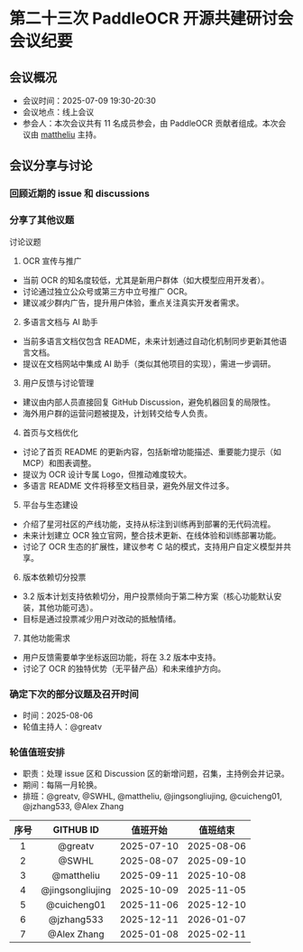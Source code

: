 # 第二十三次 PaddleOCR 开源共建研讨会会议纪要

## 会议概况

- 会议时间：2025-07-09 19:30-20:30
- 会议地点：线上会议
- 参会人：本次会议共有 11 名成员参会，由 PaddleOCR 贡献者组成。本次会议由 [mattheliu](https://github.com/mattheliu) 主持。

## 会议分享与讨论

### 回顾近期的 issue 和 discussions

### 分享了其他议题

讨论议题
1. OCR 宣传与推广
  * 当前 OCR 的知名度较低，尤其是新用户群体（如大模型应用开发者）。
  * 讨论通过独立公众号或第三方中立号推广 OCR。
  * 建议减少群内广告，提升用户体验，重点关注真实开发者需求。
2. 多语言文档与 AI 助手
  * 当前多语言文档仅包含 README，未来计划通过自动化机制同步更新其他语言文档。
  * 提议在文档网站中集成 AI 助手（类似其他项目的实现），需进一步调研。
3. 用户反馈与讨论管理
  * 建议由内部人员直接回复 GitHub Discussion，避免机器回复的局限性。
  * 海外用户群的运营问题被提及，计划转交给专人负责。
4. 首页与文档优化
  * 讨论了首页 README 的更新内容，包括新增功能描述、重要能力提示（如 MCP）和图表调整。
  * 提议为 OCR 设计专属 Logo，但推动难度较大。
  * 多语言 README 文件将移至文档目录，避免外层文件过多。
5. 平台与生态建设
  * 介绍了星河社区的产线功能，支持从标注到训练再到部署的无代码流程。
  * 未来计划建立 OCR 独立官网，整合技术更新、在线体验和训练部署功能。
  * 讨论了 OCR 生态的扩展性，建议参考 C 站的模式，支持用户自定义模型并共享。
6. 版本依赖切分投票
  * 3.2 版本计划支持依赖切分，用户投票倾向于第二种方案（核心功能默认安装，其他功能可选）。
  * 目标是通过投票减少用户对改动的抵触情绪。
7. 其他功能需求
  * 用户反馈需要单字坐标返回功能，将在 3.2 版本中支持。
  * 讨论了 OCR 的独特优势（无平替产品）和未来维护方向。

### 确定下次的部分议题及召开时间

- 时间：2025-08-06
- 轮值主持人：@greatv

### 轮值值班安排

- 职责：处理 issue 区和 Discussion 区的新增问题，召集，主持例会并记录。
- 期间：每隔一月轮换。
- 排班：@greatv, @SWHL, @mattheliu, @jingsongliujing, @cuicheng01, @jzhang533, @Alex Zhang

序号|GITHUB ID|值班开始|值班结束
:------:|:------:|:------:|:------:
1|@greatv|2025-07-10|2025-08-06
2|@SWHL |2025-08-07|2025-09-10
3|@mattheliu |2025-09-11|2025-10-08
4|@jingsongliujing |2025-10-09|2025-11-05
5|@cuicheng01 |2025-11-06|2025-12-10
6|@jzhang533 |2025-12-11|2026-01-07
7|@Alex Zhang |2025-01-08|2025-02-11